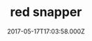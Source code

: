 ---
categories:
  - dinner
date: 2017-05-17T17:03:58.000Z
title: red snapper
description: raw snapper sashimi
type: raw bar
price: 18
---